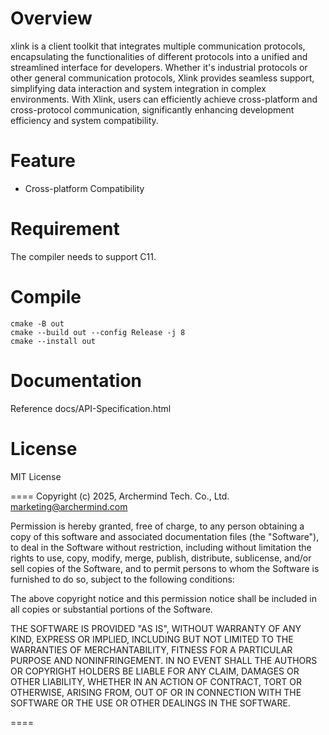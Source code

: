 # Overview
xlink is a client toolkit that integrates multiple communication protocols, encapsulating the functionalities of different protocols into a unified and streamlined interface for developers. Whether it's industrial protocols or other general communication protocols, Xlink provides seamless support, simplifying data interaction and system integration in complex environments. With Xlink, users can efficiently achieve cross-platform and cross-protocol communication, significantly enhancing development efficiency and system compatibility.

# Feature
- Cross-platform Compatibility

# Requirement
The compiler needs to support C11.


# Compile
    cmake -B out
    cmake --build out --config Release -j 8
    cmake --install out 

# Documentation
Reference docs/API-Specification.html

# License
MIT License

====
Copyright (c) 2025, Archermind Tech. Co., Ltd. <marketing@archermind.com>

Permission is hereby granted, free of charge, to any person obtaining a copy
of this software and associated documentation files (the "Software"), to
deal in the Software without restriction, including without limitation the
rights to use, copy, modify, merge, publish, distribute, sublicense, and/or
sell copies of the Software, and to permit persons to whom the Software is
furnished to do so, subject to the following conditions:

The above copyright notice and this permission notice shall be included in
all copies or substantial portions of the Software.

THE SOFTWARE IS PROVIDED "AS IS", WITHOUT WARRANTY OF ANY KIND, EXPRESS OR
IMPLIED, INCLUDING BUT NOT LIMITED TO THE WARRANTIES OF MERCHANTABILITY,
FITNESS FOR A PARTICULAR PURPOSE AND NONINFRINGEMENT. IN NO EVENT SHALL THE
AUTHORS OR COPYRIGHT HOLDERS BE LIABLE FOR ANY CLAIM, DAMAGES OR OTHER
LIABILITY, WHETHER IN AN ACTION OF CONTRACT, TORT OR OTHERWISE, ARISING
FROM, OUT OF OR IN CONNECTION WITH THE SOFTWARE OR THE USE OR OTHER DEALINGS
IN THE SOFTWARE.

====
